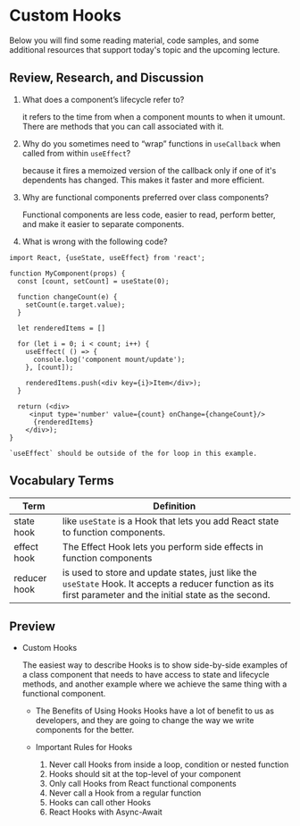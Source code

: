 # Custom Hooks

Below you will find some reading material, code samples, and some additional resources that support today's topic and the upcoming lecture.

## Review, Research, and Discussion

1. What does a component’s lifecycle refer to?

   it refers to the time from when a component mounts to when it umount. There are methods that you can call associated with it.

2. Why do you sometimes need to “wrap” functions in `useCallback` when called from within `useEffect`?

   because it fires a memoized version of the callback only if one of it's dependents has changed. This makes it faster and more efficient.

3. Why are functional components preferred over class components?

   Functional components are less code, easier to read, perform better, and make it easier to separate components.

4. What is wrong with the following code?

```javasccript
import React, {useState, useEffect} from 'react';

function MyComponent(props) {
  const [count, setCount] = useState(0);

  function changeCount(e) {
    setCount(e.target.value);
  }

  let renderedItems = []

  for (let i = 0; i < count; i++) {
    useEffect( () => {
      console.log('component mount/update');
    }, [count]);

    renderedItems.push(<div key={i}>Item</div>);
  }

  return (<div>
     <input type='number' value={count} onChange={changeCount}/>
      {renderedItems}
    </div>);
}
```

    `useEffect` should be outside of the for loop in this example.

## Vocabulary Terms

| Term         | Definition                                                                                                                                                   |
| ------------ | ------------------------------------------------------------------------------------------------------------------------------------------------------------ |
| state hook   | like `useState` is a Hook that lets you add React state to function components.                                                                              |
| effect hook  | The Effect Hook lets you perform side effects in function components                                                                                         |
| reducer hook | is used to store and update states, just like the `useState` Hook. It accepts a reducer function as its first parameter and the initial state as the second. |

## Preview

- Custom Hooks

  The easiest way to describe Hooks is to show side-by-side examples of a class component that needs to have access to state and lifecycle methods, and another example where we achieve the same thing with a functional component.

  - The Benefits of Using Hooks
    Hooks have a lot of benefit to us as developers, and they are going to change the way we write components for the better.
  - Important Rules for Hooks

    1. Never call Hooks from inside a loop, condition or nested function
    1. Hooks should sit at the top-level of your component
    1. Only call Hooks from React functional components
    1. Never call a Hook from a regular function
    1. Hooks can call other Hooks
    1. React Hooks with Async-Await

